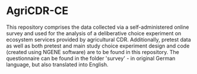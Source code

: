 # AgriCDR-CE

This repository comprises the data collected via a self-administered online survey and used for the analysis of a deliberative choice experiment on ecosystem services provided by agricultural CDR. Additionally, pretest data as well as both pretest and main study choice experiment design and code (created using NGENE software) are to be found in this repository. The questionnaire can be found in the folder 'survey' - in original German language, but also translated into English. 
